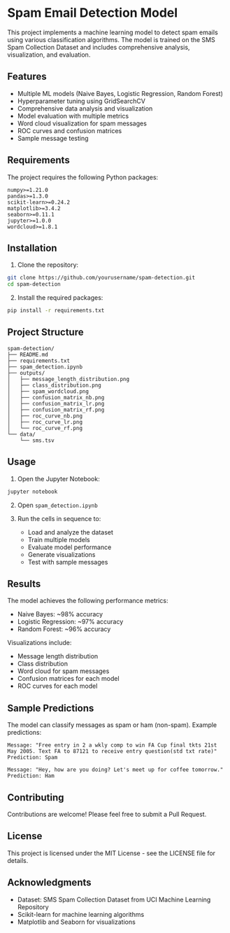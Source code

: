 # Spam Email Detection Model

This project implements a machine learning model to detect spam emails using various classification algorithms. The model is trained on the SMS Spam Collection Dataset and includes comprehensive analysis, visualization, and evaluation.

## Features

- Multiple ML models (Naive Bayes, Logistic Regression, Random Forest)
- Hyperparameter tuning using GridSearchCV
- Comprehensive data analysis and visualization
- Model evaluation with multiple metrics
- Word cloud visualization for spam messages
- ROC curves and confusion matrices
- Sample message testing

## Requirements

The project requires the following Python packages:
```
numpy>=1.21.0
pandas>=1.3.0
scikit-learn>=0.24.2
matplotlib>=3.4.2
seaborn>=0.11.1
jupyter>=1.0.0
wordcloud>=1.8.1
```

## Installation

1. Clone the repository:
```bash
git clone https://github.com/yourusername/spam-detection.git
cd spam-detection
```

2. Install the required packages:
```bash
pip install -r requirements.txt
```

## Project Structure

```
spam-detection/
├── README.md
├── requirements.txt
├── spam_detection.ipynb
├── outputs/
│   ├── message_length_distribution.png
│   ├── class_distribution.png
│   ├── spam_wordcloud.png
│   ├── confusion_matrix_nb.png
│   ├── confusion_matrix_lr.png
│   ├── confusion_matrix_rf.png
│   ├── roc_curve_nb.png
│   ├── roc_curve_lr.png
│   └── roc_curve_rf.png
└── data/
    └── sms.tsv
```

## Usage

1. Open the Jupyter Notebook:
```bash
jupyter notebook
```

2. Open `spam_detection.ipynb`

3. Run the cells in sequence to:
   - Load and analyze the dataset
   - Train multiple models
   - Evaluate model performance
   - Generate visualizations
   - Test with sample messages

## Results

The model achieves the following performance metrics:

- Naive Bayes: ~98% accuracy
- Logistic Regression: ~97% accuracy
- Random Forest: ~96% accuracy

Visualizations include:
- Message length distribution
- Class distribution
- Word cloud for spam messages
- Confusion matrices for each model
- ROC curves for each model

## Sample Predictions

The model can classify messages as spam or ham (non-spam). Example predictions:

```
Message: "Free entry in 2 a wkly comp to win FA Cup final tkts 21st May 2005. Text FA to 87121 to receive entry question(std txt rate)"
Prediction: Spam

Message: "Hey, how are you doing? Let's meet up for coffee tomorrow."
Prediction: Ham
```

## Contributing

Contributions are welcome! Please feel free to submit a Pull Request.

## License

This project is licensed under the MIT License - see the LICENSE file for details.

## Acknowledgments

- Dataset: SMS Spam Collection Dataset from UCI Machine Learning Repository
- Scikit-learn for machine learning algorithms
- Matplotlib and Seaborn for visualizations 